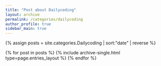 ```yaml
---
title: "Post about Dailycoding"
layout: archive
permalink: /categories/dailycoding
author_profile: true
sidebar_main: true
---
```


{% assign posts = site.categories.Dailycoding | sort:"date" | reverse %}

{% for post in posts %}
  {% include archive-single.html type=page.entries_layout %}
{% endfor %}
